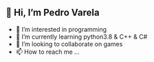 ## 👋 Hi, I’m Pedro Varela

- 👀 I’m interested in programming
- 🌱 I’m currently learning python3.8 & C++ & C#
- 💞️ I’m looking to collaborate on games
- 📫 How to reach me ...

